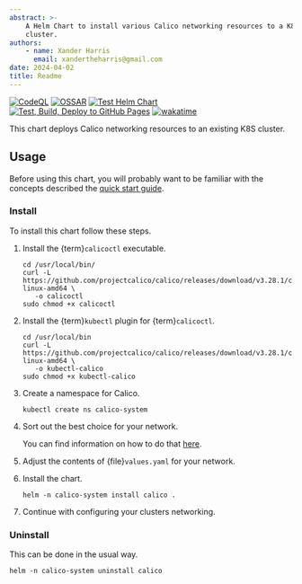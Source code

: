 ```yaml
---
abstract: >-
    A Helm Chart to install various Calico networking resources to a K8S
    cluster.
authors:
    - name: Xander Harris
      email: xandertheharris@gmail.com
date: 2024-04-02
title: Readme
---
```


[![CodeQL](https://github.com/edwardtheharris/helm-calico/actions/workflows/codeql.yml/badge.svg)](https://github.com/edwardtheharris/helm-calico/actions/workflows/codeql.yml)
[![OSSAR](https://github.com/edwardtheharris/helm-calico/actions/workflows/ossar.yml/badge.svg)](https://github.com/edwardtheharris/helm-calico/actions/workflows/ossar.yml)
[![Test Helm Chart](https://github.com/edwardtheharris/helm-calico/actions/workflows/helm.yml/badge.svg)](https://github.com/edwardtheharris/helm-calico/actions/workflows/helm.yml)
[![Test, Build, Deploy to GitHub Pages](https://github.com/edwardtheharris/helm-calico/actions/workflows/pages.yml/badge.svg)](https://github.com/edwardtheharris/helm-calico/actions/workflows/pages.yml)
[![wakatime](https://wakatime.com/badge/github/edwardtheharris/helm-calico.svg)](https://wakatime.com/badge/github/edwardtheharris/helm-calico)

This chart deploys Calico networking resources to an existing K8S cluster.

## Usage

Before using this chart, you will probably want to be familiar with the
concepts described the
[quick start guide](https://docs.tigera.io/calico/latest/getting-started/kubernetes/self-managed-onprem/onpremises).

### Install

To install this chart follow these steps.

1. Install the {term}`calicoctl` executable.

   ```shell
   cd /usr/local/bin/
   curl -L https://github.com/projectcalico/calico/releases/download/v3.28.1/calicoctl-linux-amd64 \
      -o calicoctl
   sudo chmod +x calicoctl
   ```

2. Install the {term}`kubectl` plugin for {term}`calicoctl`.

   ```shell
   cd /usr/local/bin
   curl -L https://github.com/projectcalico/calico/releases/download/v3.28.1/calicoctl-linux-amd64 \
      -o kubectl-calico
   sudo chmod +x kubectl-calico
   ```

3. Create a namespace for Calico.

   ```shell
   kubectl create ns calico-system
   ```

4. Sort out the best choice for your network.

   You can find information on how to do that
   [here](https://docs.tigera.io/calico/latest/networking/determine-best-networking).
5. Adjust the contents of {file}`values.yaml` for your network.
6. Install the chart.

   ```shell
   helm -n calico-system install calico .
   ```

7. Continue with configuring your clusters networking.

### Uninstall

This can be done in the usual way.

```shell
helm -n calico-system uninstall calico
```
